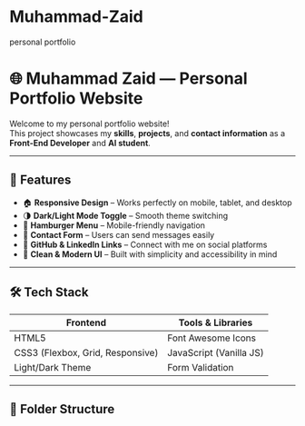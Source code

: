 # Muhammad-Zaid
personal portfolio
# 🌐 Muhammad Zaid — Personal Portfolio Website

Welcome to my personal portfolio website!  
This project showcases my **skills**, **projects**, and **contact information** as a **Front-End Developer** and **AI student**.

---

## 🚀 Features

- 🏠 **Responsive Design** – Works perfectly on mobile, tablet, and desktop  
- 🌗 **Dark/Light Mode Toggle** – Smooth theme switching  
- 📱 **Hamburger Menu** – Mobile-friendly navigation  
- 💬 **Contact Form** – Users can send messages easily  
- 🔗 **GitHub & LinkedIn Links** – Connect with me on social platforms  
- 🧠 **Clean & Modern UI** – Built with simplicity and accessibility in mind  

---

## 🛠️ Tech Stack

| Frontend | Tools & Libraries |
|-----------|------------------|
| HTML5 | Font Awesome Icons |
| CSS3 (Flexbox, Grid, Responsive) | JavaScript (Vanilla JS) |
| Light/Dark Theme | Form Validation |

---

## 📂 Folder Structure

